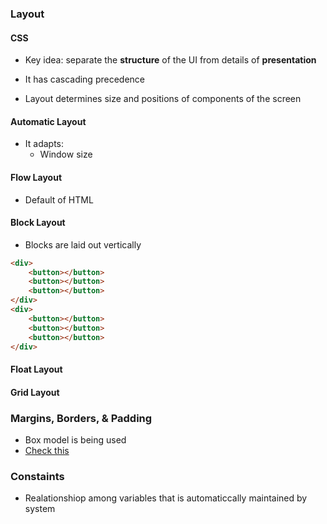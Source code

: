 ### Layout

####  CSS
- Key idea: separate the **structure** of the UI from details of **presentation**
- It has cascading precedence

- Layout determines size and positions of components of the screen 

#### Automatic Layout
- It adapts:
	* Window size

#### Flow Layout
- Default of HTML

#### Block Layout
- Blocks are laid out vertically

```html
<div>
	<button></button>
	<button></button>
	<button></button>
</div>
<div>
	<button></button>
	<button></button>
	<button></button>
</div>

```

#### Float Layout
#### Grid Layout

### Margins, Borders, & Padding
- Box model is being used
- [Check this](https://www.w3schools.com/css/css_boxmodel.asp)

### Constaints
- Realationshiop among variables that is automaticcally maintained by system

